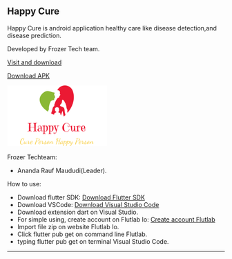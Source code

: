 Happy Cure
-------------------------------------------------------------------------------------------------------------------------------------------------------------------------

Happy Cure is android application healthy care like disease detection,and disease prediction.

Developed by Frozer Tech team.

[Visit and download](https://github.com/AnandaRauf/Happy-Cure/tree/project)


[Download APK](https://github.com/AnandaRauf/Happy-Cure/releases/tag/1.0.0)


![Logo](https://raw.githubusercontent.com/AnandaRauf/Happy-Cure/main/logo%20happy%20cure.png)

Frozer Techteam:
- Ananda Rauf Maududi(Leader).


How to use:
- Download flutter SDK: [Download Flutter SDK](https://www.flutter.dev)
- Download VSCode: [Download Visual Studio Code](https://code.visualstudio.com/download)
- Download extension dart on Visual Studio.
- For simple using, create account on Flutlab Io: [Create account Flutlab](https://www.flutlab.io)
- Import file zip on website Flutlab Io.
- Click flutter pub get on command line Flutlab.
- typing flutter pub get on terminal Visual Studio Code.
-------------------------------------------------------------------------------------------------------------------------------------------------------------------------

